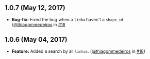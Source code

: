 ## 1.0.7 (May 12, 2017)
- **Bug-fix:** Fixed the bug when a `linha` haven't a `shape_id` ([@thiagommedeiros](https://github.com/thiagommedeiros) in [#19](https://github.com/thiagommedeiros/sptrans-promise/pull/19)


## 1.0.6 (May 04, 2017)
- **Feature:** Added a search by all `linhas`. ([@thiagommedeiros](https://github.com/thiagommedeiros) in [#18](https://github.com/thiagommedeiros/sptrans-promise/pull/18))
